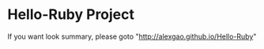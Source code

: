 Hello-Ruby Project
===========

If you want look summary, please goto "http://alexgao.github.io/Hello-Ruby"
